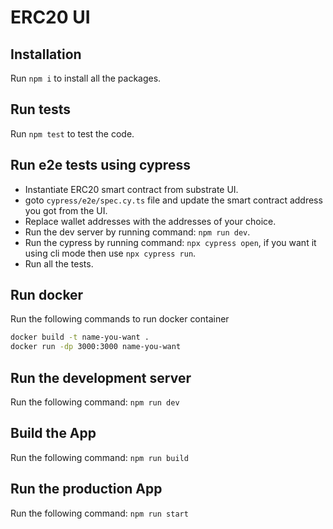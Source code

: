 # ERC20 UI

## Installation

Run `npm i` to install all the packages.

## Run tests

Run `npm test` to test the code.

## Run e2e tests using cypress

 - Instantiate ERC20 smart contract from substrate UI.
 - goto `cypress/e2e/spec.cy.ts` file and update the smart contract address you got from the UI.
 - Replace wallet addresses with the addresses of your choice.
 - Run the dev server by running command: `npm run dev`.
 - Run the cypress by running command: `npx cypress open`, if you want it using cli mode then use `npx cypress run`.
 - Run all the tests.

## Run docker

Run the following commands to run docker container

```bash
docker build -t name-you-want .
docker run -dp 3000:3000 name-you-want
```

## Run the development server

Run the following command: `npm run dev`

## Build the App

Run the following command: `npm run build`

## Run the production App

Run the following command: `npm run start`
